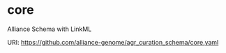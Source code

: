 # core

Alliance Schema with LinkML

URI: https://github.com/alliance-genome/agr_curation_schema/core.yaml

